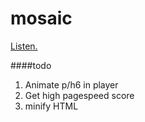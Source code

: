 # mosaic
[Listen.](http://mosaicmusic.io/)

####todo
1.  Animate p/h6 in player
2.  Get high pagespeed score
3.  minify HTML
